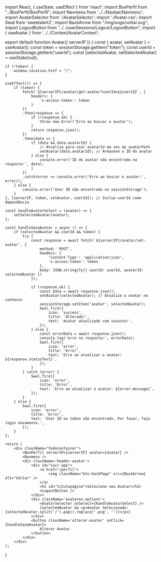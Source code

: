 import React, { useState, useEffect } from 'react';
import BoxPerfil from "../BoxPerfil/BoxPerfil";
import Navmenu from '../../Navbar/Navmenu';
import AvatarSelector from './AvatarSelector';
import './Avatar.css';
import Swal from 'sweetalert2';
import BackArrow from "/img/svgs/voltar.svg";
import LogoutButton from "../../userSessions/Logout/LogoutButton";
import { useAvatar } from '../../Context/AvatarContext';

export default function Avatar({ serverIP }) {
    const { avatar, setAvatar } = useAvatar();
    const token = sessionStorage.getItem("token");
    const userId = sessionStorage.getItem('userId');
    const [selectedAvatar, setSelectedAvatar] = useState(null);

    if (!token) {
        window.location.href = "/";
    }

    useEffect(() => {
        if (token) {
            fetch(`${serverIP}/avatar/get-avatar?userId=${userId}`, {
                headers: {
                    'x-access-token': token
                }
            })
            .then(response => {
                if (!response.ok) {
                    throw new Error('Erro ao buscar o avatar');
                }
                return response.json();
            })
            .then(data => {
                if (data && data.avatarId) {
                    // Atualize para usar avatarId em vez de avatarPath
                    setAvatar(data.avatarId); // Armazene o ID do avatar
                } else {
                    console.error('ID do avatar não encontrado na resposta:', data);
                }
            })
            .catch(error => console.error('Erro ao buscar o avatar:', error));
        } else {
            console.error('User ID não encontrado no sessionStorage');
        }
    }, [serverIP, token, setAvatar, userId]); // Inclua userId como dependência

    const handleAvatarSelect = (avatar) => {
        setSelectedAvatar(avatar);
    };

    const handleSaveAvatar = async () => {
        if (selectedAvatar && userId && token) {
            try {
                const response = await fetch(`${serverIP}/avatar/set-avatar`, {
                    method: 'POST',
                    headers: {
                        'Content-Type': 'application/json',
                        'x-access-token': token
                    },
                    body: JSON.stringify({ userId: userId, avatarId: selectedAvatar })
                });

                if (response.ok) {
                    const data = await response.json();
                    setAvatar(selectedAvatar); // Atualize o avatar no contexto
                    sessionStorage.setItem('avatar', selectedAvatar);
                    Swal.fire({
                        icon: 'success',
                        title: 'Alterado!',
                        text: 'Avatar atualizado com sucesso!',
                    });
                } else {
                    const errorData = await response.json();
                    console.log('erro na resposta:', errorData);
                    Swal.fire({
                        icon: 'error',
                        title: 'Erro!',
                        text: `Erro ao atualizar o avatar: ${response.statusText}`,
                    });
                }
            } catch (error) {
                Swal.fire({
                    icon: 'error',
                    title: 'Erro!',
                    text: `Erro ao atualizar o avatar: ${error.message}`,
                });
            }
        } else {
            Swal.fire({
                icon: 'error',
                title: 'Erro!',
                text: 'User ID ou token não encontrado. Por favor, faça login novamente.',
            });
        }
    };

    return (
        <div className="todocontainer">
            <BoxPerfil serverIP={serverIP} avatar={avatar} />
            <Navmenu />
            <div className='header-avatar'>
                <div id="sair-app">
                    <a href="/perfil">
                        <img className="btn-backPage" src={BackArrow} alt="Voltar" />
                    </a>
                    <h2 id="titulopagina">Selecione seu Avatar</h2>
                    <LogoutButton />
                </div>
                <div className='avatares-options'>
                    <AvatarSelector onSelect={handleAvatarSelect} />
                    {selectedAvatar && <p>Avatar Selecionado: {selectedAvatar.split('/').pop().replace('.png', '')}</p>}
                </div>
                <button className='alterar-avatar' onClick={handleSaveAvatar}>
                    Alterar Avatar
                </button>
            </div>
        </div>
    );
}
